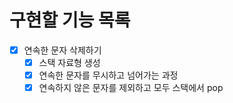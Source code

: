 # 구현할 기능 목록
* [x] 연속한 문자 삭제하기
    * [x] 스택 자료형 생성
    * [x] 연속한 문자를 무시하고 넘어가는 과정
    * [x] 연속하지 않은 문자를 제외하고 모두 스택에서 pop
